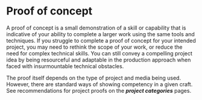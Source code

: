 # Proof of concept

A proof of concept is a small demonstration of a skill or capability that is indicative of your ability to complete a larger work using the same tools and techniques. If you struggle to complete a proof of concept for your intended project, you may need to rethink the scope of your work, or reduce the need for complex technical skills. You can still convey a compelling project idea by being resourceful and adaptable in the production approach when faced with insurmountable technical obstacles.

The proof itself depends on the type of project and media being used. However, there are standard ways of showing competency in a given craft. See recommendations for project proofs on the _**project categories**_ pages.

